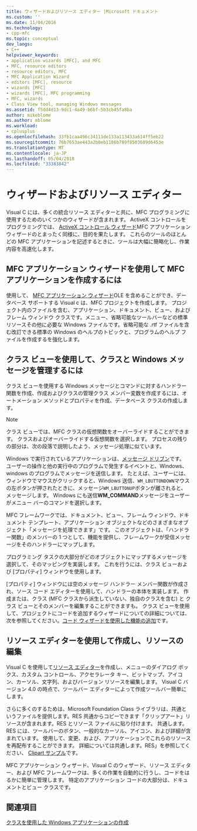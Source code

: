 ```yaml
---
title: ウィザードおよびリソース エディター |Microsoft ドキュメント
ms.custom: ''
ms.date: 11/04/2016
ms.technology:
- cpp-mfc
ms.topic: conceptual
dev_langs:
- C++
helpviewer_keywords:
- application wizards [MFC], and MFC
- MFC, resource editors
- resource editors, MFC
- MFC Application Wizard
- editors [MFC], resource
- wizards [MFC]
- wizards [MFC], MFC programming
- MFC, wizards
- Class View tool, managing Windows messages
ms.assetid: f5dd4d13-9dc1-4a49-b6bf-5b3cb45fa8ba
author: mikeblome
ms.author: mblome
ms.workload:
- cplusplus
ms.openlocfilehash: 33fb1caa496c34111de133a113433a614ff5eb22
ms.sourcegitcommit: 76b7653ae443a2b8eb1186b789f8503609d6453e
ms.translationtype: MT
ms.contentlocale: ja-JP
ms.lasthandoff: 05/04/2018
ms.locfileid: "33383842"
---
```

# <a name="wizards-and-the-resource-editors"></a>ウィザードおよびリソース エディター
Visual C には、多くの統合リソース エディターと共に、MFC プログラミングに使用するためのいくつかのウィザードが含まれます。 ActiveX コントロールをプログラミングでは、 [ActiveX コントロール ウィザード](../mfc/reference/mfc-activex-control-wizard.md)MFC アプリケーション ウィザードのとまったく同様に、目的を果たします。 これらのツールのほとんどの MFC アプリケーションを記述するときに、ツールは大幅に簡略化し、作業内容を高速化します。  
  
##  <a name="_core_use_appwizard_to_create_an_mfc_application"></a> MFC アプリケーション ウィザードを使用して MFC アプリケーションを作成するには  
 使用して、 [MFC アプリケーション ウィザード](../mfc/reference/mfc-application-wizard.md)OLE を含めることができ、データベース サポートする Visual c は、MFC プロジェクトを作成します。 プロジェクト内のファイルを含む、アプリケーション、ドキュメント、ビュー、およびフレーム ウィンドウ クラスです。メニュー、省略可能なツールバーなどの標準リソースその他に必要な Windows ファイルです。省略可能な .rtf ファイルを含む改訂できる標準の Windows のヘルプのトピックと、プログラムのヘルプ ファイルを作成するを強化します。  
  
##  <a name="_core_use_classwizard_to_manage_classes_and_windows_messages"></a> クラス ビューを使用して、クラスと Windows メッセージを管理するには  
 クラス ビューを使用する Windows メッセージとコマンドに対するハンドラー関数を作成、作成およびクラスの管理クラス メンバー変数を作成するには、オートメーション メソッドとプロパティを作成、データベース クラスの作成します。  
  
> [!NOTE]
>  クラス ビューでは、MFC クラスの仮想関数をオーバーライドすることができます。 クラスおよびオーバーライドする仮想関数を選択します。 プロセスの残りの部分は、次の段落で説明したよう、メッセージ処理に似ています。  
  
 Windows で実行されているアプリケーションは、[メッセージ ドリブン](../mfc/message-handling-and-mapping.md)です。 ユーザーの操作と他の実行中のプログラムで発生するイベントと、Windows、windows のプログラムでメッセージを送信します。 たとえば、ユーザーには、ウィンドウでマウスがクリックすると、Windows 送信、`WM_LBUTTONDOWN`マウスの左ボタンが押されたときに、メッセージ`WM_LBUTTONUP`ボタンが離されると、メッセージします。 Windows にも送信**WM_COMMAND**メッセージをユーザーがメニュー バーのコマンドを選択します。  
  
 MFC フレームワークでは、ドキュメント、ビュー、フレーム ウィンドウ、ドキュメント テンプレート、アプリケーション オブジェクトなどのさまざまなオブジェクト「メッセージを処理できます」です。 このオブジェクトは、「ハンドラー関数」のメンバーの 1 つとして、機能を提供し、フレームワークが受信メッセージをそのハンドラーにマップします。  
  
 プログラミング タスクの大部分がどのオブジェクトにマップするメッセージを選択して、そのマッピングを実装します。 これを行うには、クラス ビューおよび [プロパティ] ウィンドウを使用します。  
  
 [プロパティ] ウィンドウには空のメッセージ ハンドラー メンバー関数が作成され、ソース コード エディターを使用して、ハンドラーの本体を実装します。 作成または、クラス (MFC クラスから派生していない、独自のクラスを含む) と クラス ビューとそのメンバーを編集することができますも。 クラス ビューを使用して、プロジェクトにコードを追加するウィザードについての詳細については、次を参照してください。[コード ウィザードを使用した機能の追加](../ide/adding-functionality-with-code-wizards-cpp.md)です。  
  
##  <a name="_core_use_the_resource_editors_to_create_and_edit_resources"></a> リソース エディターを使用して作成し、リソースの編集  
 Visual C を使用して[リソース エディター](../windows/resource-editors.md)を作成し、メニューのダイアログ ボックス、カスタム コントロール、アクセラレータ キー、ビットマップ、アイコン、カーソル、文字列、およびバージョン リソースを編集します。 Visual C バージョン 4.0 の時点で、ツールバー エディターによって作成ツールバー簡単にします。  
  
 さらに多くのするためは、Microsoft Foundation Class ライブラリは、共通というファイルを提供します。RES 共通からコピーできます「クリップアート」リソースが含まれます。RES とリソース ファイルに貼り付けます。 共通します。RES には、ツールバーのボタン、一般的なカーソル、アイコン、および詳細が含まれています。 使用して、変更、および、アプリケーションでこれらのリソースを再配布することができます。 詳細については共通します。RES」を参照してください、 [Clipart サンプル](../visual-cpp-samples.md)です。  
  
 MFC アプリケーション ウィザード、Visual C のウィザード、リソース エディター、および MFC フレームワークは、多くの作業を自動的に行うし、コードをはるかに簡単に管理します。 特定のアプリケーション コードの大部分は、ドキュメントとビュー クラスです。  
  
## <a name="see-also"></a>関連項目  
 [クラスを使用した Windows アプリケーションの作成](../mfc/using-the-classes-to-write-applications-for-windows.md)
